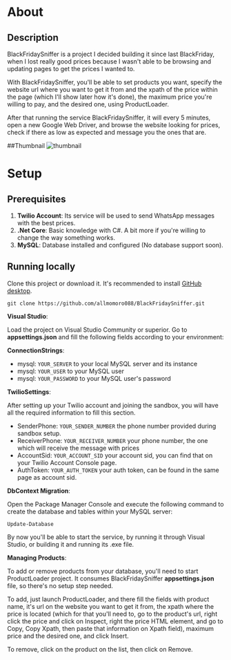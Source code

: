 # About
## Description
BlackFridaySniffer is a project I decided building it since last BlackFriday, when I lost really good prices because I wasn't able to be browsing and updating pages to get the prices I wanted to.

With BlackFridaySniffer, you'll be able to set products you want, specify the website url where you want to get it from and the xpath of the price within the page (which I'll show later how it's done), the maximum price you're willing to pay, and the desired one, using ProductLoader.

After that running the service BlackFridaySniffer, it will every 5 minutes, open a new Google Web Driver, and browse the website looking for prices, check if there as low as expected and message you the ones that are.

##Thumbnail
![thumbnail](thumbnail.gif)

# Setup
## Prerequisites
1. **Twilio Account**: Its service will be used to send WhatsApp messages with the best prices.
2. **.Net Core**: Basic knowledge with C#. A bit more if you're willing to change the way something works.
3. **MySQL**: Database installed and configured (No database support soon).

## Running locally

Clone this project or download it. It's recommended to install [GitHub desktop](https://desktop.github.com/).

    git clone https://github.com/allmomoro088/BlackFridaySniffer.git

**Visual Studio**:

Load the project on Visual Studio Community or superior.
Go to **appsettings.json** and fill the following fields according to your environment:

**ConnectionStrings**:
- mysql: `YOUR_SERVER` to your local MySQL server and its instance
- mysql: `YOUR_USER` to your MySQL user
- mysql: `YOUR_PASSWORD` to your MySQL user's password

**TwilioSettings**:

After setting up your Twilio account and joining the sandbox, you will have all the required information to fill this section.

- SenderPhone: `YOUR_SENDER_NUMBER` the phone number provided during sandbox setup.
- ReceiverPhone: `YOUR_RECEIVER_NUMBER` your phone number, the one which will receive the message with prices
- AccountSid: `YOUR_ACCOUNT_SID` your account sid, you can find that on your Twilio Account Console page.
- AuthToken: `YOUR_AUTH_TOKEN` your auth token, can be found in the same page as account sid.

**DbContext Migration**:

Open the Package Manager Console and execute the following command to create the database and tables within your MySQL server:

    Update-Database

By now you'll be able to start the service, by running it through Visual Studio, or building it and running its .exe file.

**Managing Products**:

To add or remove products from your database, you'll need to start ProductLoader project. It consumes BlackFridaySniffer **appsettings.json** file, so there's no setup step needed.

To add, just launch ProductLoader, and there fill the fields with product name, it's url on the website you want to get it from, the xpath where the price is located (which for that you'll need to, go to the product's url, right click the price and click on Inspect, right the price HTML element, and go to Copy, Copy Xpath, then paste that information on Xpath field), maximum price and the desired one, and click Insert.

To remove, click on the product on the list, then click on Remove.